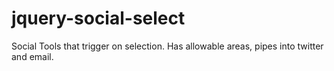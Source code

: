jquery-social-select
====================

Social Tools that trigger on selection. Has allowable areas, pipes into twitter and email. 
